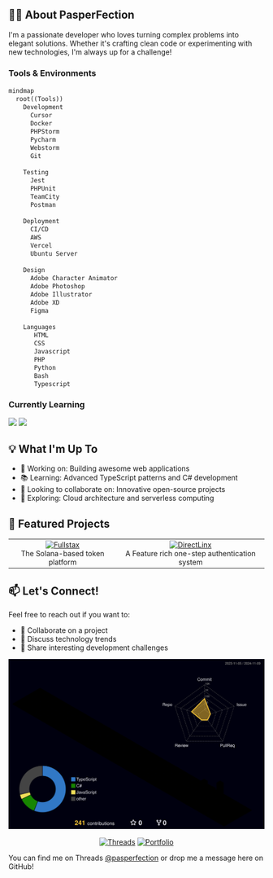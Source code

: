 ## 👨‍💻 About PasperFection

I'm a passionate developer who loves turning complex problems into elegant solutions. Whether it's crafting clean code or experimenting with new technologies, I'm always up for a challenge!

### Tools & Environments
```mermaid
mindmap
  root((Tools))
    Development
      Cursor
      Docker
      PHPStorm
      Pycharm
      Webstorm
      Git

    Testing
      Jest
      PHPUnit
      TeamCity
      Postman

    Deployment
      CI/CD
      AWS
      Vercel
      Ubuntu Server

    Design
      Adobe Character Animator
      Adobe Photoshop
      Adobe Illustrator
      Adobe XD
      Figma

    Languages
       HTML
       CSS
       Javascript
       PHP
       Python
       Bash
       Typescript

```

### Currently Learning
<p>
  <img src="https://img.shields.io/badge/TypeScript-007ACC?style=flat-square&logo=typescript&logoColor=white" />
  <img src="https://img.shields.io/badge/C%23-239120?style=flat-square&logo=c-sharp&logoColor=white" />
</p>

## 💡 What I'm Up To

- 🔭 Working on: Building awesome web applications
- 📚 Learning: Advanced TypeScript patterns and C# development
- 👯 Looking to collaborate on: Innovative open-source projects
- 🤔 Exploring: Cloud architecture and serverless computing
## 🌟 Featured Projects

<table>
  <tr>
    <td align="center">
      <a href="https://github.com/PasperFection/Fullstax">
        <img src="https://img.shields.io/badge/Project%201-Check%20it%20out!-brightgreen?style=for-the-badge" alt="Fullstax"/>
      </a>
      <br />
      <span>The Solana-based token platform</span>
    </td>
    <td align="center">
      <a href="https://github.com/PasperFection/DirectLinx">
        <img src="https://img.shields.io/badge/Project%202-Check%20it%20out!-orange?style=for-the-badge" alt="DirectLinx"/>
      </a>
      <br />
      <span>A Feature rich one-step authentication system</span>
    </td>
  </tr>
</table>

## 📫 Let's Connect!

Feel free to reach out if you want to:
- 🤝 Collaborate on a project
- 💬 Discuss technology trends
- 🎯 Share interesting development challenges

[![GitHub Profile 3D Contribution](https://github.com/PasperFection/PasperFection/blob/main/profile-3d-contrib/profile-night-rainbow.svg)](https://github.com/PasperFection/PasperFection)

<div align="center">

[![Threads](https://img.shields.io/badge/Threads-Follow-000000?style=for-the-badge&logo=threads&logoColor=white)](https://threads.net/@pasperfection)
[![Portfolio](https://img.shields.io/badge/Portfolio-Visit-success?style=for-the-badge)](https://pasperfection.com)

</div>

You can find me on Threads [@pasperfection](https://threads.com/pasperfection) or drop me a message here on GitHub!
